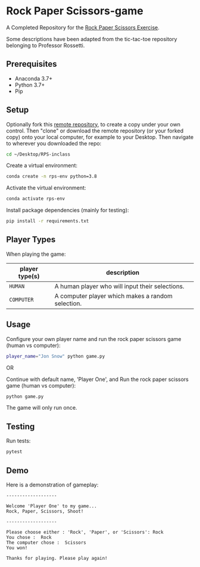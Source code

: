 # Rock Paper Scissors-game

A Completed Repository for the [Rock Paper Scissors Exercise](https://github.com/prof-rossetti/intro-to-python/blob/main/exercises/rock-paper-scissors/README.md).

Some descriptions have been adapted from the tic-tac-toe repository belonging to Professor Rossetti.

## Prerequisites

  + Anaconda 3.7+
  + Python 3.7+
  + Pip

## Setup

Optionally fork this [remote repository](https://github.com/beckyfernez/RPS-inclass), to create a copy under your own control. Then "clone" or download the remote repository (or your forked copy) onto your local computer, for example to your Desktop. Then navigate to wherever you downloaded the repo:

```sh
cd ~/Desktop/RPS-inclass
```

Create a virtual environment:

```sh
conda create -n rps-env python=3.8
```

Activate the virtual environment:

```sh
conda activate rps-env
```

Install package dependencies (mainly for testing):

```sh
pip install -r requirements.txt
```

## Player Types

When playing the game:

player type(s) | description
--- | ---
`HUMAN` | A human player who will input their selections.
`COMPUTER` | A computer player which makes a random selection.

## Usage

Configure your own player name and run the rock paper scissors game (human vs computer):

```sh
player_name="Jon Snow" python game.py
```

OR

Continue with default name, 'Player One', and Run the rock paper scissors game (human vs computer):

```sh
python game.py
```

The game will only run once.

## Testing

Run tests:

```sh
pytest
```

## Demo

Here is a demonstration of gameplay:

```
-------------------

Welcome 'Player One' to my game...
Rock, Paper, Scissors, Shoot!

-------------------

Please choose either : 'Rock', 'Paper', or 'Scissors': Rock
You chose :  Rock
The computer chose :  Scissors
You won!

Thanks for playing. Please play again!
```